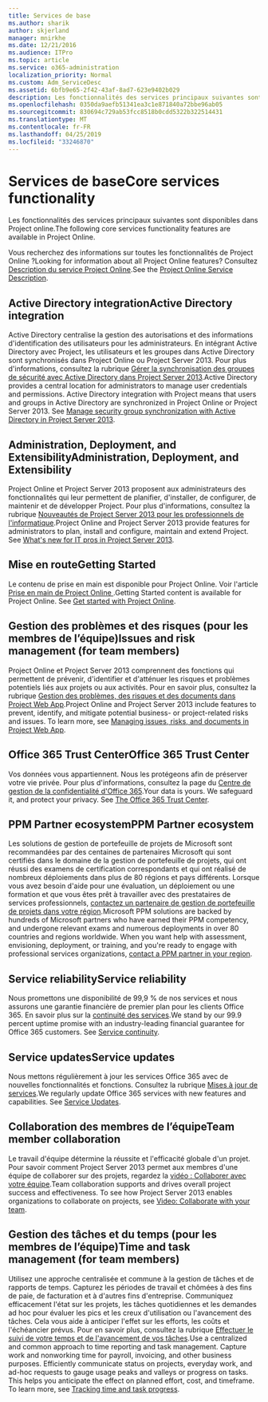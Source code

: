 ```yaml
---
title: Services de base
ms.author: sharik
author: skjerland
manager: mnirkhe
ms.date: 12/21/2016
ms.audience: ITPro
ms.topic: article
ms.service: o365-administration
localization_priority: Normal
ms.custom: Adm_ServiceDesc
ms.assetid: 6bfb9e65-2f42-43af-8ad7-623e9402b029
description: Les fonctionnalités des services principaux suivantes sont disponibles dans Project online.
ms.openlocfilehash: 0350da9aefb51341ea3c1e871840a72bbe96ab05
ms.sourcegitcommit: 830694c729ab53fcc8518b0cdd5322b322514431
ms.translationtype: MT
ms.contentlocale: fr-FR
ms.lasthandoff: 04/25/2019
ms.locfileid: "33246870"
---
```

# <a name="core-services-functionality"></a><span data-ttu-id="945de-103">Services de base</span><span class="sxs-lookup"><span data-stu-id="945de-103">Core services functionality</span></span>

<span data-ttu-id="945de-104">Les fonctionnalités des services principaux suivantes sont disponibles dans Project online.</span><span class="sxs-lookup"><span data-stu-id="945de-104">The following core services functionality features are available in Project Online.</span></span>
  
<span data-ttu-id="945de-105">Vous recherchez des informations sur toutes les fonctionnalités de Project Online ?</span><span class="sxs-lookup"><span data-stu-id="945de-105">Looking for information about all Project Online features?</span></span> <span data-ttu-id="945de-106">Consultez [Description du service Project Online](project-online-service-description.md).</span><span class="sxs-lookup"><span data-stu-id="945de-106">See the [Project Online Service Description](project-online-service-description.md).</span></span>
  
## <a name="active-directory-integration"></a><span data-ttu-id="945de-107">Active Directory integration</span><span class="sxs-lookup"><span data-stu-id="945de-107">Active Directory integration</span></span>
<span data-ttu-id="945de-108"><a name="bkmk_AD_Integration"> </a></span><span class="sxs-lookup"><span data-stu-id="945de-108"></span></span>

<span data-ttu-id="945de-p102">Active Directory centralise la gestion des autorisations et des informations d'identification des utilisateurs pour les administrateurs. En intégrant Active Directory avec Project, les utilisateurs et les groupes dans Active Directory sont synchronisés dans Project Online ou Project Server 2013. Pour plus d'informations, consultez la rubrique [Gérer la synchronisation des groupes de sécurité avec Active Directory dans Project Server 2013](https://go.microsoft.com/fwlink/p/?LinkId=402631).</span><span class="sxs-lookup"><span data-stu-id="945de-p102">Active Directory provides a central location for administrators to manage user credentials and permissions. Active Directory integration with Project means that users and groups in Active Directory are synchronized in Project Online or Project Server 2013. See [Manage security group synchronization with Active Directory in Project Server 2013](https://go.microsoft.com/fwlink/p/?LinkId=402631).</span></span>
  
## <a name="administration-deployment-and-extensibility"></a><span data-ttu-id="945de-112">Administration, Deployment, and Extensibility</span><span class="sxs-lookup"><span data-stu-id="945de-112">Administration, Deployment, and Extensibility</span></span>
<span data-ttu-id="945de-113"><a name="bkmk_AdministrationDeploymentExtensibility"> </a></span><span class="sxs-lookup"><span data-stu-id="945de-113"></span></span>

<span data-ttu-id="945de-p103">Project Online et Project Server 2013 proposent aux administrateurs des fonctionnalités qui leur permettent de planifier, d'installer, de configurer, de maintenir et de développer Project. Pour plus d'informations, consultez la rubrique [Nouveautés de Project Server 2013 pour les professionnels de l'informatique](https://go.microsoft.com/fwlink/p/?LinkId=272017).</span><span class="sxs-lookup"><span data-stu-id="945de-p103">Project Online and Project Server 2013 provide features for administrators to plan, install and configure, maintain and extend Project. See [What's new for IT pros in Project Server 2013](https://go.microsoft.com/fwlink/p/?LinkId=272017).</span></span>
  
## <a name="getting-started"></a><span data-ttu-id="945de-116">Mise en route</span><span class="sxs-lookup"><span data-stu-id="945de-116">Getting Started</span></span>
<span data-ttu-id="945de-117"><a name="bkmk_GettingStarted"> </a></span><span class="sxs-lookup"><span data-stu-id="945de-117"></span></span>

<span data-ttu-id="945de-p104">Le contenu de prise en main est disponible pour Project Online. Voir l'article [Prise en main de Project Online ](https://support.office.com/en-us/article/Get-started-with-Project-Online-E3E5F64F-ADA5-4F9D-A578-130B2D4E5F11?ui=en-US&amp;rs=en-US&amp;ad=US).</span><span class="sxs-lookup"><span data-stu-id="945de-p104">Getting Started content is available for Project Online. See [Get started with Project Online](https://support.office.com/en-us/article/Get-started-with-Project-Online-E3E5F64F-ADA5-4F9D-A578-130B2D4E5F11?ui=en-US&amp;rs=en-US&amp;ad=US).</span></span>
  
## <a name="issues-and-risk-management-for-team-members"></a><span data-ttu-id="945de-120">Gestion des problèmes et des risques (pour les membres de l’équipe)</span><span class="sxs-lookup"><span data-stu-id="945de-120">Issues and risk management (for team members)</span></span>
<span data-ttu-id="945de-121"><a name="bkmk_IssuesRiskManagement"> </a></span><span class="sxs-lookup"><span data-stu-id="945de-121"></span></span>

<span data-ttu-id="945de-p105">Project Online et Project Server 2013 comprennent des fonctions qui permettent de prévenir, d'identifier et d'atténuer les risques et problèmes potentiels liés aux projets ou aux activités. Pour en savoir plus, consultez la rubrique [Gestion des problèmes, des risques et des documents dans Project Web App](https://go.microsoft.com/fwlink/?LinkId=402634).</span><span class="sxs-lookup"><span data-stu-id="945de-p105">Project Online and Project Server 2013 include features to prevent, identify, and mitigate potential business- or project-related risks and issues. To learn more, see [Managing issues, risks, and documents in Project Web App](https://go.microsoft.com/fwlink/?LinkId=402634).</span></span>
  
## <a name="office-365-trust-center"></a><span data-ttu-id="945de-124">Office 365 Trust Center</span><span class="sxs-lookup"><span data-stu-id="945de-124">Office 365 Trust Center</span></span>
<span data-ttu-id="945de-125"><a name="bkmk_Office365TrustCenter"> </a></span><span class="sxs-lookup"><span data-stu-id="945de-125"></span></span>

<span data-ttu-id="945de-p106">Vos données vous appartiennent. Nous les protégeons afin de préserver votre vie privée. Pour plus d'informations, consultez la page du [Centre de gestion de la confidentialité d'Office 365](https://go.microsoft.com/fwlink/?LinkId=402637).</span><span class="sxs-lookup"><span data-stu-id="945de-p106">Your data is yours. We safeguard it, and protect your privacy. See [The Office 365 Trust Center](https://go.microsoft.com/fwlink/?LinkId=402637).</span></span>
  
## <a name="ppm-partner-ecosystem"></a><span data-ttu-id="945de-129">PPM Partner ecosystem</span><span class="sxs-lookup"><span data-stu-id="945de-129">PPM Partner ecosystem</span></span>
<span data-ttu-id="945de-130"><a name="bkmk_ProjectPortfolioManagementPartner"> </a></span><span class="sxs-lookup"><span data-stu-id="945de-130"></span></span>

<span data-ttu-id="945de-p107">Les solutions de gestion de portefeuille de projets de Microsoft sont recommandées par des centaines de partenaires Microsoft qui sont certifiés dans le domaine de la gestion de portefeuille de projets, qui ont réussi des examens de certification correspondants et qui ont réalisé de nombreux déploiements dans plus de 80 régions et pays différents. Lorsque vous avez besoin d'aide pour une évaluation, un déploiement ou une formation et que vous êtes prêt à travailler avec des prestataires de services professionnels, [contactez un partenaire de gestion de portefeuille de projets dans votre région](https://go.microsoft.com/fwlink/p/?LinkId=272646).</span><span class="sxs-lookup"><span data-stu-id="945de-p107">Microsoft PPM solutions are backed by hundreds of Microsoft partners who have earned their PPM competency, and undergone relevant exams and numerous deployments in over 80 countries and regions worldwide. When you want help with assessment, envisioning, deployment, or training, and you're ready to engage with professional services organizations, [contact a PPM partner in your region](https://go.microsoft.com/fwlink/p/?LinkId=272646).</span></span>
  
## <a name="service-reliability"></a><span data-ttu-id="945de-133">Service reliability</span><span class="sxs-lookup"><span data-stu-id="945de-133">Service reliability</span></span>
<span data-ttu-id="945de-134"><a name="bkmk_ServiceReliability"> </a></span><span class="sxs-lookup"><span data-stu-id="945de-134"></span></span>

<span data-ttu-id="945de-p108">Nous promettons une disponibilité de 99,9 % de nos services et nous assurons une garantie financière de premier plan pour les clients Office 365. En savoir plus sur la [continuité des services](https://go.microsoft.com/fwlink/?LinkId=402653).</span><span class="sxs-lookup"><span data-stu-id="945de-p108">We stand by our 99.9 percent uptime promise with an industry-leading financial guarantee for Office 365 customers. See [Service continuity](https://go.microsoft.com/fwlink/?LinkId=402653).</span></span>
  
## <a name="service-updates"></a><span data-ttu-id="945de-137">Service updates</span><span class="sxs-lookup"><span data-stu-id="945de-137">Service updates</span></span>
<span data-ttu-id="945de-138"><a name="bkmk_Serviceupdates"> </a></span><span class="sxs-lookup"><span data-stu-id="945de-138"></span></span>

<span data-ttu-id="945de-p109">Nous mettons régulièrement à jour les services Office 365 avec de nouvelles fonctionnalités et fonctions. Consultez la rubrique [Mises à jour de services](../office-365-platform-service-description/service-updates.md).</span><span class="sxs-lookup"><span data-stu-id="945de-p109">We regularly update Office 365 services with new features and capabilities. See [Service Updates](../office-365-platform-service-description/service-updates.md).</span></span>
  
## <a name="team-member-collaboration"></a><span data-ttu-id="945de-141">Collaboration des membres de l’équipe</span><span class="sxs-lookup"><span data-stu-id="945de-141">Team member collaboration</span></span>
<span data-ttu-id="945de-142"><a name="bkbmk_TeamMemberCollaboration"> </a></span><span class="sxs-lookup"><span data-stu-id="945de-142"></span></span>

<span data-ttu-id="945de-p110">Le travail d'équipe détermine la réussite et l'efficacité globale d'un projet. Pour savoir comment Project Server 2013 permet aux membres d'une équipe de collaborer sur des projets, regardez la [vidéo : Collaborer avec votre équipe](https://go.microsoft.com/fwlink/?LinkId=402628).</span><span class="sxs-lookup"><span data-stu-id="945de-p110">Team collaboration supports and drives overall project success and effectiveness. To see how Project Server 2013 enables organizations to collaborate on projects, see [Video: Collaborate with your team](https://go.microsoft.com/fwlink/?LinkId=402628).</span></span>
  
## <a name="time-and-task-management-for-team-members"></a><span data-ttu-id="945de-145">Gestion des tâches et du temps (pour les membres de l’équipe)</span><span class="sxs-lookup"><span data-stu-id="945de-145">Time and task management (for team members)</span></span>
<span data-ttu-id="945de-146"><a name="bkmk_TimeTaskManagement"> </a></span><span class="sxs-lookup"><span data-stu-id="945de-146"></span></span>

<span data-ttu-id="945de-p111">Utilisez une approche centralisée et commune à la gestion de tâches et de rapports de temps. Capturez les périodes de travail et chômées à des fins de paie, de facturation et à d'autres fins d'entreprise. Communiquez efficacement l'état sur les projets, les tâches quotidiennes et les demandes ad hoc pour évaluer les pics et les creux d'utilisation ou l'avancement des tâches. Cela vous aide à anticiper l'effet sur les efforts, les coûts et l'échéancier prévus. Pour en savoir plus, consultez la rubrique [Effectuer le suivi de votre temps et de l'avancement de vos tâches](https://go.microsoft.com/fwlink/p/?LinkId=271321).</span><span class="sxs-lookup"><span data-stu-id="945de-p111">Use a centralized and common approach to time reporting and task management. Capture work and nonworking time for payroll, invoicing, and other business purposes. Efficiently communicate status on projects, everyday work, and ad-hoc requests to gauge usage peaks and valleys or progress on tasks. This helps you anticipate the effect on planned effort, cost, and timeframe. To learn more, see [Tracking time and task progress](https://go.microsoft.com/fwlink/p/?LinkId=271321).</span></span>
  

